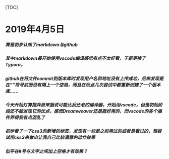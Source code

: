 

[TOC]

# 2019年4月5日

##### 算是初步认知了markdown与github 

##### 其中markdown最开始使用vscode编译感觉有点不太好看，于是更换了Typora。

##### github在将文件commit到版本库时发现用户名和地址没有上传成功，后来发现是在“”符号前面没有隔上一个空格，而且在玩点几次尝试中都重新创建了一个版本库......

##### 今天开始打算抛弃原来据说可能比我还老的编译器，开始用vscode，但是初始阶段还不能发现它的优点，感觉Dreamweaver还是挺好用的，而vscode的各个插件弄得我有点混乱了

##### 初步看了一下css3的新增的标签，发现有一些是之前用过的或者是看过的，想尝试用css3来做出让我自己比较满意的动作效果

##### 似乎在#号与文字之间加上空格才有效果？

